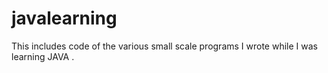 # javalearning
This includes code of the various small scale programs I wrote while I was learning JAVA .
